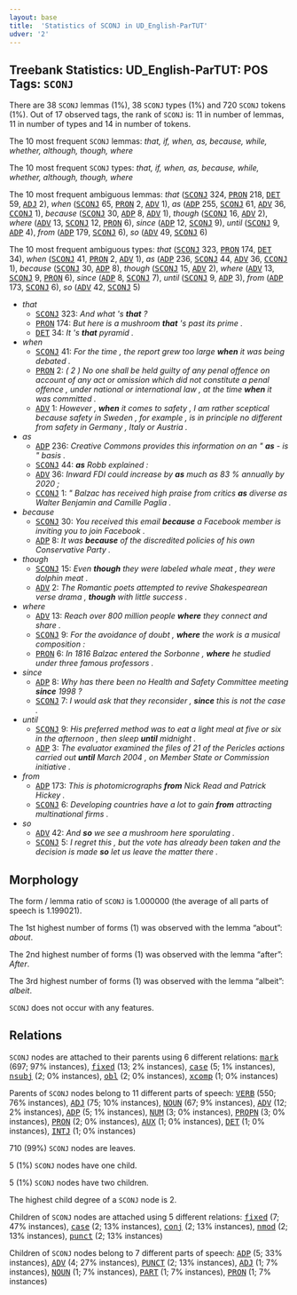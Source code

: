 ```yaml
---
layout: base
title:  'Statistics of SCONJ in UD_English-ParTUT'
udver: '2'
---
```


## Treebank Statistics: UD_English-ParTUT: POS Tags: `SCONJ`

There are 38 `SCONJ` lemmas (1%), 38 `SCONJ` types (1%) and 720 `SCONJ` tokens (1%).
Out of 17 observed tags, the rank of `SCONJ` is: 11 in number of lemmas, 11 in number of types and 14 in number of tokens.

The 10 most frequent `SCONJ` lemmas: <em>that, if, when, as, because, while, whether, although, though, where</em>

The 10 most frequent `SCONJ` types:  <em>that, if, when, as, because, while, whether, although, though, where</em>

The 10 most frequent ambiguous lemmas: <em>that</em> (<tt><a href="en_partut-pos-SCONJ.html">SCONJ</a></tt> 324, <tt><a href="en_partut-pos-PRON.html">PRON</a></tt> 218, <tt><a href="en_partut-pos-DET.html">DET</a></tt> 59, <tt><a href="en_partut-pos-ADJ.html">ADJ</a></tt> 2), <em>when</em> (<tt><a href="en_partut-pos-SCONJ.html">SCONJ</a></tt> 65, <tt><a href="en_partut-pos-PRON.html">PRON</a></tt> 2, <tt><a href="en_partut-pos-ADV.html">ADV</a></tt> 1), <em>as</em> (<tt><a href="en_partut-pos-ADP.html">ADP</a></tt> 255, <tt><a href="en_partut-pos-SCONJ.html">SCONJ</a></tt> 61, <tt><a href="en_partut-pos-ADV.html">ADV</a></tt> 36, <tt><a href="en_partut-pos-CCONJ.html">CCONJ</a></tt> 1), <em>because</em> (<tt><a href="en_partut-pos-SCONJ.html">SCONJ</a></tt> 30, <tt><a href="en_partut-pos-ADP.html">ADP</a></tt> 8, <tt><a href="en_partut-pos-ADV.html">ADV</a></tt> 1), <em>though</em> (<tt><a href="en_partut-pos-SCONJ.html">SCONJ</a></tt> 16, <tt><a href="en_partut-pos-ADV.html">ADV</a></tt> 2), <em>where</em> (<tt><a href="en_partut-pos-ADV.html">ADV</a></tt> 13, <tt><a href="en_partut-pos-SCONJ.html">SCONJ</a></tt> 12, <tt><a href="en_partut-pos-PRON.html">PRON</a></tt> 6), <em>since</em> (<tt><a href="en_partut-pos-ADP.html">ADP</a></tt> 12, <tt><a href="en_partut-pos-SCONJ.html">SCONJ</a></tt> 9), <em>until</em> (<tt><a href="en_partut-pos-SCONJ.html">SCONJ</a></tt> 9, <tt><a href="en_partut-pos-ADP.html">ADP</a></tt> 4), <em>from</em> (<tt><a href="en_partut-pos-ADP.html">ADP</a></tt> 179, <tt><a href="en_partut-pos-SCONJ.html">SCONJ</a></tt> 6), <em>so</em> (<tt><a href="en_partut-pos-ADV.html">ADV</a></tt> 49, <tt><a href="en_partut-pos-SCONJ.html">SCONJ</a></tt> 6)

The 10 most frequent ambiguous types:  <em>that</em> (<tt><a href="en_partut-pos-SCONJ.html">SCONJ</a></tt> 323, <tt><a href="en_partut-pos-PRON.html">PRON</a></tt> 174, <tt><a href="en_partut-pos-DET.html">DET</a></tt> 34), <em>when</em> (<tt><a href="en_partut-pos-SCONJ.html">SCONJ</a></tt> 41, <tt><a href="en_partut-pos-PRON.html">PRON</a></tt> 2, <tt><a href="en_partut-pos-ADV.html">ADV</a></tt> 1), <em>as</em> (<tt><a href="en_partut-pos-ADP.html">ADP</a></tt> 236, <tt><a href="en_partut-pos-SCONJ.html">SCONJ</a></tt> 44, <tt><a href="en_partut-pos-ADV.html">ADV</a></tt> 36, <tt><a href="en_partut-pos-CCONJ.html">CCONJ</a></tt> 1), <em>because</em> (<tt><a href="en_partut-pos-SCONJ.html">SCONJ</a></tt> 30, <tt><a href="en_partut-pos-ADP.html">ADP</a></tt> 8), <em>though</em> (<tt><a href="en_partut-pos-SCONJ.html">SCONJ</a></tt> 15, <tt><a href="en_partut-pos-ADV.html">ADV</a></tt> 2), <em>where</em> (<tt><a href="en_partut-pos-ADV.html">ADV</a></tt> 13, <tt><a href="en_partut-pos-SCONJ.html">SCONJ</a></tt> 9, <tt><a href="en_partut-pos-PRON.html">PRON</a></tt> 6), <em>since</em> (<tt><a href="en_partut-pos-ADP.html">ADP</a></tt> 8, <tt><a href="en_partut-pos-SCONJ.html">SCONJ</a></tt> 7), <em>until</em> (<tt><a href="en_partut-pos-SCONJ.html">SCONJ</a></tt> 9, <tt><a href="en_partut-pos-ADP.html">ADP</a></tt> 3), <em>from</em> (<tt><a href="en_partut-pos-ADP.html">ADP</a></tt> 173, <tt><a href="en_partut-pos-SCONJ.html">SCONJ</a></tt> 6), <em>so</em> (<tt><a href="en_partut-pos-ADV.html">ADV</a></tt> 42, <tt><a href="en_partut-pos-SCONJ.html">SCONJ</a></tt> 5)


* <em>that</em>
  * <tt><a href="en_partut-pos-SCONJ.html">SCONJ</a></tt> 323: <em>And what 's <b>that</b> ?</em>
  * <tt><a href="en_partut-pos-PRON.html">PRON</a></tt> 174: <em>But here is a mushroom <b>that</b> 's past its prime .</em>
  * <tt><a href="en_partut-pos-DET.html">DET</a></tt> 34: <em>It 's <b>that</b> pyramid .</em>
* <em>when</em>
  * <tt><a href="en_partut-pos-SCONJ.html">SCONJ</a></tt> 41: <em>For the time , the report grew too large <b>when</b> it was being debated .</em>
  * <tt><a href="en_partut-pos-PRON.html">PRON</a></tt> 2: <em>( 2 ) No one shall be held guilty of any penal offence on account of any act or omission which did not constitute a penal offence , under national or international law , at the time <b>when</b> it was committed .</em>
  * <tt><a href="en_partut-pos-ADV.html">ADV</a></tt> 1: <em>However , <b>when</b> it comes to safety , I am rather sceptical because safety in Sweden , for example , is in principle no different from safety in Germany , Italy or Austria .</em>
* <em>as</em>
  * <tt><a href="en_partut-pos-ADP.html">ADP</a></tt> 236: <em>Creative Commons provides this information on an " <b>as</b> - is " basis .</em>
  * <tt><a href="en_partut-pos-SCONJ.html">SCONJ</a></tt> 44: <em><b>as</b> Robb explained :</em>
  * <tt><a href="en_partut-pos-ADV.html">ADV</a></tt> 36: <em>Inward FDI could increase by <b>as</b> much as 83 % annually by 2020 ;</em>
  * <tt><a href="en_partut-pos-CCONJ.html">CCONJ</a></tt> 1: <em>" Balzac has received high praise from critics <b>as</b> diverse as Walter Benjamin and Camille Paglia .</em>
* <em>because</em>
  * <tt><a href="en_partut-pos-SCONJ.html">SCONJ</a></tt> 30: <em>You received this email <b>because</b> a Facebook member is inviting you to join Facebook .</em>
  * <tt><a href="en_partut-pos-ADP.html">ADP</a></tt> 8: <em>It was <b>because</b> of the discredited policies of his own Conservative Party .</em>
* <em>though</em>
  * <tt><a href="en_partut-pos-SCONJ.html">SCONJ</a></tt> 15: <em>Even <b>though</b> they were labeled whale meat , they were dolphin meat .</em>
  * <tt><a href="en_partut-pos-ADV.html">ADV</a></tt> 2: <em>The Romantic poets attempted to revive Shakespearean verse drama , <b>though</b> with little success .</em>
* <em>where</em>
  * <tt><a href="en_partut-pos-ADV.html">ADV</a></tt> 13: <em>Reach over 800 million people <b>where</b> they connect and share .</em>
  * <tt><a href="en_partut-pos-SCONJ.html">SCONJ</a></tt> 9: <em>For the avoidance of doubt , <b>where</b> the work is a musical composition :</em>
  * <tt><a href="en_partut-pos-PRON.html">PRON</a></tt> 6: <em>In 1816 Balzac entered the Sorbonne , <b>where</b> he studied under three famous professors .</em>
* <em>since</em>
  * <tt><a href="en_partut-pos-ADP.html">ADP</a></tt> 8: <em>Why has there been no Health and Safety Committee meeting <b>since</b> 1998 ?</em>
  * <tt><a href="en_partut-pos-SCONJ.html">SCONJ</a></tt> 7: <em>I would ask that they reconsider , <b>since</b> this is not the case .</em>
* <em>until</em>
  * <tt><a href="en_partut-pos-SCONJ.html">SCONJ</a></tt> 9: <em>His preferred method was to eat a light meal at five or six in the afternoon , then sleep <b>until</b> midnight .</em>
  * <tt><a href="en_partut-pos-ADP.html">ADP</a></tt> 3: <em>The evaluator examined the files of 21 of the Pericles actions carried out <b>until</b> March 2004 , on Member State or Commission initiative .</em>
* <em>from</em>
  * <tt><a href="en_partut-pos-ADP.html">ADP</a></tt> 173: <em>This is photomicrographs <b>from</b> Nick Read and Patrick Hickey .</em>
  * <tt><a href="en_partut-pos-SCONJ.html">SCONJ</a></tt> 6: <em>Developing countries have a lot to gain <b>from</b> attracting multinational firms .</em>
* <em>so</em>
  * <tt><a href="en_partut-pos-ADV.html">ADV</a></tt> 42: <em>And <b>so</b> we see a mushroom here sporulating .</em>
  * <tt><a href="en_partut-pos-SCONJ.html">SCONJ</a></tt> 5: <em>I regret this , but the vote has already been taken and the decision is made <b>so</b> let us leave the matter there .</em>

## Morphology

The form / lemma ratio of `SCONJ` is 1.000000 (the average of all parts of speech is 1.199021).

The 1st highest number of forms (1) was observed with the lemma “about”: <em>about</em>.

The 2nd highest number of forms (1) was observed with the lemma “after”: <em>After</em>.

The 3rd highest number of forms (1) was observed with the lemma “albeit”: <em>albeit</em>.

`SCONJ` does not occur with any features.


## Relations

`SCONJ` nodes are attached to their parents using 6 different relations: <tt><a href="en_partut-dep-mark.html">mark</a></tt> (697; 97% instances), <tt><a href="en_partut-dep-fixed.html">fixed</a></tt> (13; 2% instances), <tt><a href="en_partut-dep-case.html">case</a></tt> (5; 1% instances), <tt><a href="en_partut-dep-nsubj.html">nsubj</a></tt> (2; 0% instances), <tt><a href="en_partut-dep-obl.html">obl</a></tt> (2; 0% instances), <tt><a href="en_partut-dep-xcomp.html">xcomp</a></tt> (1; 0% instances)

Parents of `SCONJ` nodes belong to 11 different parts of speech: <tt><a href="en_partut-pos-VERB.html">VERB</a></tt> (550; 76% instances), <tt><a href="en_partut-pos-ADJ.html">ADJ</a></tt> (75; 10% instances), <tt><a href="en_partut-pos-NOUN.html">NOUN</a></tt> (67; 9% instances), <tt><a href="en_partut-pos-ADV.html">ADV</a></tt> (12; 2% instances), <tt><a href="en_partut-pos-ADP.html">ADP</a></tt> (5; 1% instances), <tt><a href="en_partut-pos-NUM.html">NUM</a></tt> (3; 0% instances), <tt><a href="en_partut-pos-PROPN.html">PROPN</a></tt> (3; 0% instances), <tt><a href="en_partut-pos-PRON.html">PRON</a></tt> (2; 0% instances), <tt><a href="en_partut-pos-AUX.html">AUX</a></tt> (1; 0% instances), <tt><a href="en_partut-pos-DET.html">DET</a></tt> (1; 0% instances), <tt><a href="en_partut-pos-INTJ.html">INTJ</a></tt> (1; 0% instances)

710 (99%) `SCONJ` nodes are leaves.

5 (1%) `SCONJ` nodes have one child.

5 (1%) `SCONJ` nodes have two children.

The highest child degree of a `SCONJ` node is 2.

Children of `SCONJ` nodes are attached using 5 different relations: <tt><a href="en_partut-dep-fixed.html">fixed</a></tt> (7; 47% instances), <tt><a href="en_partut-dep-case.html">case</a></tt> (2; 13% instances), <tt><a href="en_partut-dep-conj.html">conj</a></tt> (2; 13% instances), <tt><a href="en_partut-dep-nmod.html">nmod</a></tt> (2; 13% instances), <tt><a href="en_partut-dep-punct.html">punct</a></tt> (2; 13% instances)

Children of `SCONJ` nodes belong to 7 different parts of speech: <tt><a href="en_partut-pos-ADP.html">ADP</a></tt> (5; 33% instances), <tt><a href="en_partut-pos-ADV.html">ADV</a></tt> (4; 27% instances), <tt><a href="en_partut-pos-PUNCT.html">PUNCT</a></tt> (2; 13% instances), <tt><a href="en_partut-pos-ADJ.html">ADJ</a></tt> (1; 7% instances), <tt><a href="en_partut-pos-NOUN.html">NOUN</a></tt> (1; 7% instances), <tt><a href="en_partut-pos-PART.html">PART</a></tt> (1; 7% instances), <tt><a href="en_partut-pos-PRON.html">PRON</a></tt> (1; 7% instances)

